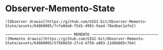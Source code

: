 # Observer-Memento-State
~~~~~~~~~~~~~~~~~~~~~~~~~~~~~~ OBSERVER ~~~~~~~~~~~~~~~~~~~~~~~~~~~~~~ 
![Observer drawio](https://github.com/GIGI-bit/Observer-Memento-State/assets/64860005/7cfa0da0-f5d1-4991-9aa4-78e4bac1afe2)

~~~~~~~~~~~~~~~~~~~~~~~~~~~~~~ MEMENTO ~~~~~~~~~~~~~~~~~~~~~~~~~~~~~~
![Memento drawio](https://github.com/GIGI-bit/Observer-Memento-State/assets/64860005/57560d3d-27cd-4758-a983-21d6b085c7b4)
